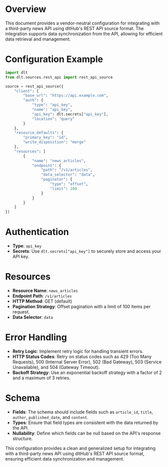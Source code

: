 # Overview

This document provides a vendor-neutral configuration for integrating with a third-party news API using dltHub's REST API source format. The integration supports data synchronization from the API, allowing for efficient data retrieval and management.

# Configuration Example

```python
import dlt
from dlt.sources.rest_api import rest_api_source

source = rest_api_source({
    "client": {
        "base_url": "https://api.example.com",
        "auth": {
            "type": "api_key",
            "name": "api_key",
            "api_key": dlt.secrets["api_key"],
            "location": "query"
        }
    },
    "resource_defaults": {
        "primary_key": "id",
        "write_disposition": "merge"
    },
    "resources": [
        {
            "name": "news_articles",
            "endpoint": {
                "path": "/v1/articles",
                "data_selector": "data",
                "paginator": {
                    "type": "offset",
                    "limit": 100
                }
            }
        }
    ]
})
```

# Authentication

- **Type**: `api_key`
- **Secrets**: Use `dlt.secrets["api_key"]` to securely store and access your API key.

# Resources

- **Resource Name**: `news_articles`
- **Endpoint Path**: `/v1/articles`
- **HTTP Method**: GET (default)
- **Pagination Strategy**: Offset pagination with a limit of 100 items per request.
- **Data Selector**: `data`

# Error Handling

- **Retry Logic**: Implement retry logic for handling transient errors.
- **HTTP Status Codes**: Retry on status codes such as 429 (Too Many Requests), 500 (Internal Server Error), 502 (Bad Gateway), 503 (Service Unavailable), and 504 (Gateway Timeout).
- **Backoff Strategy**: Use an exponential backoff strategy with a factor of 2 and a maximum of 3 retries.

# Schema

- **Fields**: The schema should include fields such as `article_id`, `title`, `author`, `published_date`, and `content`.
- **Types**: Ensure that field types are consistent with the data returned by the API.
- **Nullability**: Define which fields can be null based on the API's response structure.

This configuration provides a clean and generalized setup for integrating with a third-party news API using dltHub's REST API source format, ensuring efficient data synchronization and management.